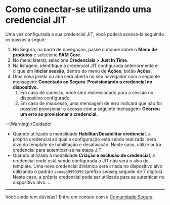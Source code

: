 # Como conectar-se utilizando uma credencial JIT

Uma vez configurada a sua credencial JIT, você poderá acessá-la seguindo os passos a seguir:

1. No Segura, na barra de navegação, passe o mouse sobre o **Menu de produtos** e selecione **PAM Core**.  
2. No menu lateral, selecione **Credenciais > Just In Time**.
3. Na listagem, identifique a credencial JIT configurada anteriormente e clique em **Iniciar sessão**, dentro do menu de **Ações**, botão **Ações**.
4. Uma nova janela ou aba será aberta no seu navegador com a seguinte mensagem: **Conectado ao Segura. Provisionando a credencial no dispositivo.**
    1. Em caso de sucesso, você será redirecionado para a sessão no dispositivo configurado.
    2. Em caso de insucesso, uma mensagem de erro indicará que não foi possível provisionar o acesso com a seguinte mensagem: **Ocorreu um erro ao provisionar a credencial.**

:::(Warning) (Cuidado)
- Quando utilizado a modalidade **Habilitar/Desabilitar credencial**, a própria credencial ao qual a configuração está sendo realizada, será alvo do template de habilitação e desativação. Neste caso, utilize outra credencial para autenticar-se na etapa JIT.
- Quando utilizado a modalidade **Criação e exclusão de credencial**, a credencial onde está sendo configurada o JIT não será o alvo do template. Uma nova credencial dinâmica será criada no dispositivo alvo utilizando o padrão `senseg9999999` (prefixo senseg seguido de 7 dígitos). Neste caso, a própria credencial pode ser utilizada para se autenticar no dispositivo alvo.
:::

---

Você ainda tem dúvidas? Entre em contato com a [Comunidade Segura](https://community.Segura.io/).